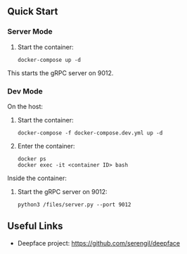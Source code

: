 ## Quick Start

### Server Mode

1. Start the container:
    ```
    docker-compose up -d
    ```

This starts the gRPC server on 9012.

### Dev Mode

On the host:

1. Start the container:
    ```
    docker-compose -f docker-compose.dev.yml up -d
    ```
2. Enter the container:
    ```
    docker ps
    docker exec -it <container ID> bash
    ```
    
Inside the container:
    
1. Start the gRPC server on 9012:
    ```
    python3 /files/server.py --port 9012
    ```

## Useful Links

* Deepface project: https://github.com/serengil/deepface